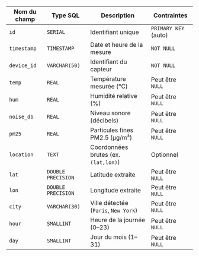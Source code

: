 
| Nom du champ | Type SQL           | Description                          | Contraintes          |
| ------------ | ------------------ | ------------------------------------ | -------------------- |
| `id`         | `SERIAL`           | Identifiant unique                   | `PRIMARY KEY` (auto) |
| `timestamp`  | `TIMESTAMP`        | Date et heure de la mesure           | `NOT NULL`           |
| `device_id`  | `VARCHAR(50)`      | Identifiant du capteur               | `NOT NULL`           |
| `temp`       | `REAL`             | Température mesurée (°C)             | Peut être `NULL`     |
| `hum`        | `REAL`             | Humidité relative (%)                | Peut être `NULL`     |
| `noise_db`   | `REAL`             | Niveau sonore (décibels)             | Peut être `NULL`     |
| `pm25`       | `REAL`             | Particules fines PM2.5 (µg/m³)       | Peut être `NULL`     |
| `location`   | `TEXT`             | Coordonnées brutes (ex. `(lat,lon)`) | Optionnel            |
| `lat`        | `DOUBLE PRECISION` | Latitude extraite                    | Peut être `NULL`     |
| `lon`        | `DOUBLE PRECISION` | Longitude extraite                   | Peut être `NULL`     |
| `city`       | `VARCHAR(30)`      | Ville détectée (`Paris`, `New York`) | Peut être `NULL`     |
| `hour`       | `SMALLINT`         | Heure de la journée (0–23)           | Peut être `NULL`     |
| `day`        | `SMALLINT`         | Jour du mois (1–31)                  | Peut être `NULL`     |
